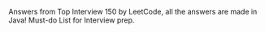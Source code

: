 Answers from Top Interview 150 by LeetCode, all the answers are made in Java!
Must-do List for Interview prep.
